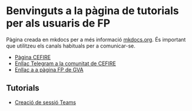 # Benvinguts a la pàgina de tutorials per als usuaris de FP

Pàgina creada en mkdocs per a més informació [mkdocs.org](https://www.mkdocs.org). És important que utilitzeu els canals habituals per a comunicar-se.

* [Pàgina CEFIRE](https://portal.edu.gva.es/cefire/es/inici-2-es/)
* [Enllaç Telegram a la comunitat de CEFIRE](t.me/GVA_Cefire)
* [Enllaç a a pàgina FP de GVA](https://ceice.gva.es/va/web/formacion-educacion/formacion)

## Tutorials

* [Creació de sessió Teams](teams.md)
